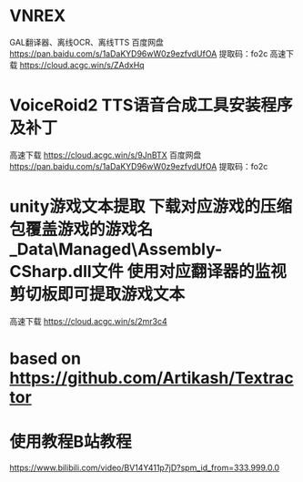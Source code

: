 # VNREX
GAL翻译器、离线OCR、离线TTS
百度网盘 https://pan.baidu.com/s/1aDaKYD96wW0z9ezfvdUfOA 提取码：fo2c
高速下载 https://cloud.acgc.win/s/ZAdxHq 
# VoiceRoid2 TTS语音合成工具安装程序及补丁
高速下载 https://cloud.acgc.win/s/9JnBTX
百度网盘   https://pan.baidu.com/s/1aDaKYD96wW0z9ezfvdUfOA   提取码：fo2c
# unity游戏文本提取 下载对应游戏的压缩包覆盖游戏的游戏名_Data\Managed\Assembly-CSharp.dll文件 使用对应翻译器的监视剪切板即可提取游戏文本
高速下载 https://cloud.acgc.win/s/2mr3c4


# based on https://github.com/Artikash/Textractor

# 使用教程B站教程
https://www.bilibili.com/video/BV14Y411p7jD?spm_id_from=333.999.0.0
